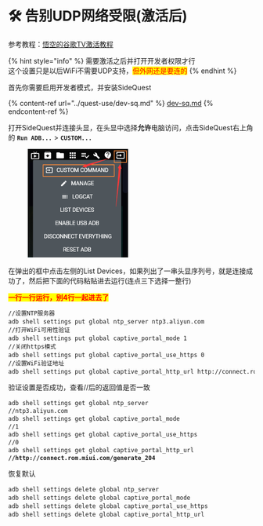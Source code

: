 # 🛠️ 告别UDP网络受限(激活后)

参考教程：[悟空的谷歌TV激活教程](https://didiboy0702.gitbook.io/wukongdaily/wan-ke-yun-ji-qiao/google-tv-xiu-gai-ntp-fu-wu-qi-di-zhi)

{% hint style="info" %}
需要激活之后并打开开发者权限才行\
这个设置只是以后WiFi不需要UDP支持，<mark style="color:red;">但外网还是要连的</mark>
{% endhint %}

首先你需要启用开发者模式，并安装SideQuest

{% content-ref url="../quest-use/dev-sq.md" %}
[dev-sq.md](../quest-use/dev-sq.md)
{% endcontent-ref %}

打开SideQuest并连接头显，在头显中选择**允许**电脑访问，点击SideQuest右上角的 **`Run ADB...`** > **`CUSTOM...`**

<div align="left">

<figure><img src="../.gitbook/assets/sidequest_adb.png" alt="" width="205"><figcaption></figcaption></figure>

</div>

在弹出的框中点击左侧的List Devices，如果列出了一串头显序列号，就是连接成功了，然后把下面的代码粘贴进去运行(连点三下选择一整行)

<mark style="color:red;">**一行一行运行，别4行一起进去了**</mark>

```sh
//设置NTP服务器
adb shell settings put global ntp_server ntp3.aliyun.com
//打开WiFi可用性验证
adb shell settings put global captive_portal_mode 1
//关闭https模式
adb shell settings put global captive_portal_use_https 0
//设置WiFi验证地址
adb shell settings put global captive_portal_http_url http://connect.rom.miui.com/generate_204
```

验证设置是否成功，查看//后的返回值是否一致

<pre class="language-sh"><code class="lang-sh">adb shell settings get global ntp_server
//ntp3.aliyun.com
adb shell settings get global captive_portal_mode
//1
adb shell settings get global captive_portal_use_https
//0
adb shell settings get global captive_portal_http_url
<strong>//http://connect.rom.miui.com/generate_204
</strong></code></pre>

恢复默认

```sh
adb shell settings delete global ntp_server
adb shell settings delete global captive_portal_mode
adb shell settings delete global captive_portal_use_https
adb shell settings delete global captive_portal_http_url
```

